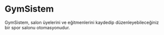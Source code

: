 # GymSistem
GymSistem, salon üyelerini ve eğitmenlerini kaydedip düzenleyebileceğiniz bir spor salonu otomasyonudur.
